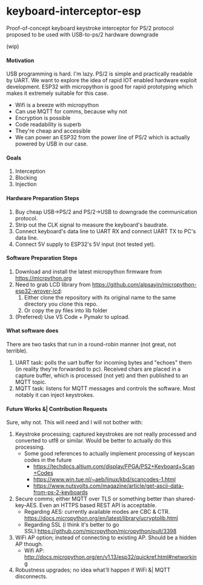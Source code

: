 # keyboard-interceptor-esp
Proof-of-concept keyboard keystroke interceptor for PS/2 protocol proposed to be used with USB-to-ps/2 hardware downgrade

(wip)

#### Motivation
USB programming is hard. I'm lazy.
PS/2 is simple and practically readable by UART.
We want to explore the idea of rapid IOT enabled hardware exploit development.
ESP32 with micropython is good for rapid prototyping which makes it extremely suitable for this case.
 - Wifi is a breeze with micropython
 - Can use MQTT for comms, because why not
 - Encryption is possible
 - Code readability is superb
 - They're cheap and accessible 
 - We can power an ESP32 from the power line of PS/2 which is actually powered by USB in our case.

#### Goals
1. Interception
2. Blocking
3. Injection

#### Hardware Preparation Steps
1. Buy cheap USB->PS/2 and PS/2->USB to downgrade the communication protocol.
2. Strip out the CLK signal to measure the keyboard's baudrate.
3. Connect keyboard's data line to UART RX and connect UART TX to PC's data line.
4. Connect 5V supply to ESP32's 5V input (not tested yet). 

#### Software Preparation Steps
1. Download and install the latest micropython firmware from https://micrpython.org
2. Need to grab LCD library from https://github.com/alpsayin/micropython-esp32-wrover-lcd:
   1. Either clone the repository with its original name to the same directory you clone this repo.
   1. Or copy the py files into lib folder 
3. (Preferred) Use VS Code + Pymakr to upload.

#### What software does
There are two tasks that run in a round-robin manner (not great, not terrible).
1. UART task: polls the uart buffer for incoming bytes and "echoes" them (in reality they're forwarded to pc). Received chars are placed in a capture buffer, which is processed (not yet) and then published to an MQTT topic.
2. MQTT task: listens for MQTT messages and controls the software. Most notably it can inject keystrokes.

#### Future Works &| Contribution Requests
Sure, why not. This will need and I will not bother with:
1. Keystroke processing; captured keystrokes are not really processed and converted to utf8 or similar. Would be better to actually do this processing. 
   - Some good references to actually implement processing of keyscan codes in the future
      - https://techdocs.altium.com/display/FPGA/PS2+Keyboard+Scan+Codes
      - https://www.win.tue.nl/~aeb/linux/kbd/scancodes-1.html
      - https://www.nutsvolts.com/magazine/article/get-ascii-data-from-ps-2-keyboards
1. Secure comms; either MQTT over TLS or something better than shared-key-AES. Even an HTTPS based REST API is acceptable. 
   - Regarding AES: currently available modes are CBC & CTR. https://docs.micropython.org/en/latest/library/ucryptolib.html
   - Regarding SSL (i think it's better to go SSL):https://github.com/micropython/micropython/pull/3398
1. WiFi AP option; instead of connecting to existing AP. Should be a hidden AP though.
   - Wifi AP: http://docs.micropython.org/en/v1.13/esp32/quickref.html#networking
1. Robustness upgrades; no idea what'll happen if WiFi &| MQTT disconnects.
